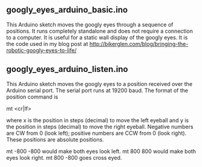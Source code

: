 googly_eyes_arduino_basic.ino
-----------------------------
This Arduino sketch moves the googly eyes through a sequence of positions. It runs completely standalone and does not require a connection to a computer. It is useful for a static wall display of the googly eyes. It is the code used in my blog post at http://bikerglen.com/blog/bringing-the-robotic-googly-eyes-to-life/

googly_eyes_arduino_listen.ino
------------------------------
This Arduino sketch moves the googly eyes to a position received over the Arduino serial port. The serial port runs at 19200 baud. The format of the position command is 

mt <x> <y> <cr|lf>

where x is the position in steps (decimal) to move the left eyeball and y is the position in steps (decimal) to move the right eyeball. Negative numbers are CW from 0 (look left); positive numbers are CCW from 0 (look right). These positions are absolute positions.

mt -800 -800 would make both eyes look left.
mt 800 800 would make both eyes look right.
mt 800 -800 goes cross eyed.
